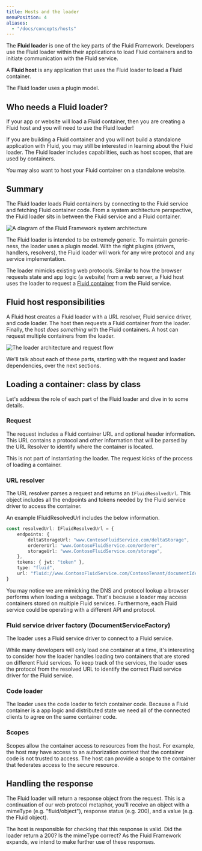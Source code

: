 ```yaml
---
title: Hosts and the loader
menuPosition: 4
aliases:
  - "/docs/concepts/hosts"
---
```


The **Fluid loader** is one of the key parts of the Fluid Framework. Developers use the Fluid loader within their
applications to load Fluid containers and to initiate communication with the Fluid service.

A **Fluid host** is any application that uses the Fluid loader to load a Fluid container.

The Fluid loader uses a plugin model.


## Who needs a Fluid loader?

If your app or website will load a Fluid container, then you are creating a Fluid host and you will need to use the
Fluid loader!

If you are building a Fluid container and you will not build a standalone application with Fluid, you may still be
interested in learning about the Fluid loader. The Fluid loader includes capabilities, such as host scopes, that are used
by containers.

You may also want to host your Fluid container on a standalone website.


## Summary

The Fluid loader loads Fluid containers by connecting to the Fluid service and fetching Fluid container code. From a
system architecture perspective, the Fluid loader sits in between the Fluid service and a Fluid container.

![A diagram of the Fluid Framework system architecture](/docs/concepts/images/architecture.png)

The Fluid loader is intended to be extremely generic. To maintain generic-ness, the loader uses a plugin model. With the
right plugins (drivers, handlers, resolvers), the Fluid loader will work for any wire protocol and any service
implementation.

The loader mimicks existing web protocols. Similar to how the browser requests state and app logic (a website) from a
web server, a Fluid host uses the loader to request a [Fluid container](./containers-runtime.md) from the Fluid service.

## Fluid host responsibilities

A Fluid host creates a Fluid loader with a URL resolver, Fluid service driver, and code loader. The host then requests a
Fluid container from the loader. Finally, the host *does something* with the Fluid containers. A host can request
multiple containers from the loader.

![The loader architecture and request flow](/docs/concepts/images/load-flow.png)

We'll talk about each of these parts, starting with the request and loader dependencies, over the next sections.

## Loading a container: class by class

Let's address the role of each part of the Fluid loader and dive in to some details.

### Request

The request includes a Fluid container URL and optional header information. This URL contains a protocol and other
information that will be parsed by the URL Resolver to identify where the container is located.

This is not part of instantiating the loader. The request kicks of the process of loading a container.

### URL resolver

The URL resolver parses a request and returns an `IFluidResolvedUrl`. This object includes all the endpoints and tokens
needed by the Fluid service driver to access the container.

An example IFluidResolvedUrl includes the below information.

```typescript
const resolvedUrl: IFluidResolvedUrl = {
    endpoints: {
        deltaStorageUrl: "www.ContosoFluidService.com/deltaStorage",
        ordererUrl: "www.ContosoFluidService.com/orderer",
        storageUrl: "www.ContosoFluidService.com/storage",
    },
    tokens: { jwt: "token" },
    type: "fluid",
    url: "fluid://www.ContosoFluidService.com/ContosoTenant/documentIdentifier",
}
```

You may notice we are mimicking the DNS and protocol lookup a browser performs when loading a webpage. That's because a
loader may access containers stored on multiple Fluid services. Furthermore, each Fluid service could be operating with
a different API and protocol.

### Fluid service driver factory (DocumentServiceFactory)

The loader uses a Fluid service driver to connect to a Fluid service.

While many developers will only load one container at a time, it's interesting to consider how the loader handles
loading two containers that are stored on different Fluid services. To keep track of the services, the loader uses the
protocol from the resolved URL to identify the correct Fluid service driver for the Fluid service.

### Code loader

The loader uses the code loader to fetch container code. Because a Fluid container is a app logic and distributed state
we need all of the connected clients to agree on the same container code.

### Scopes

Scopes allow the container access to resources from the host. For example, the host may have access to an authorization
context that the container code is not trusted to access. The host can provide a scope to the container that federates
access to the secure resource.

## Handling the response

The Fluid loader will return a response object from the request. This is a continuation of our web protocol metaphor,
you'll receive an object with a mimeType (e.g. "fluid/object"), response status (e.g. 200), and a value (e.g. the Fluid
object).

The host is responsible for checking that this response is valid. Did the loader return a 200? Is the mimeType correct?
As the Fluid Framework expands, we intend to make further use of these responses.
